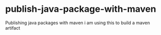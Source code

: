 # publish-java-package-with-maven
Publishing java packages with maven
i am using this to build a maven artifact
